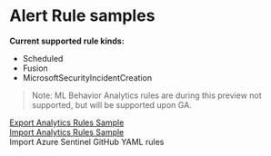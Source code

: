 # Alert Rule samples

**Current supported rule kinds:**
* Scheduled
* Fusion
* MicrosoftSecurityIncidentCreation

> Note: ML Behavior Analytics rules are during this preview not supported, but will be supported upon GA.

[Export Analytics Rules Sample](https://github.com/Azure/Azure-Sentinel/tree/master/Tools/Az.SecurityInsights-Samples/Alert%20Rules/Export%20Analytics%20Rules)
<br/>
[Import Analytics Rules Sample](https://github.com/Azure/Azure-Sentinel/tree/master/Tools/Az.SecurityInsights-Samples/Alert%20Rules/Import%20Analytics%20Rules)
<br/>
Import Azure Sentinel GitHub YAML rules




